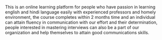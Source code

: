 This is an online learning platform for people who have passion in learning english and hindi language easily with experienced professors and homely environment, the course completes within 2 months time and an individual can attain fluency in communication with our effort and their determination, people interested in mastering interviews can also be a part of our organization and help themselves to attain good communications skills.
